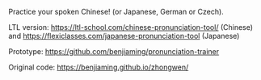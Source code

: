 Practice your spoken Chinese! (or Japanese, German or Czech).

LTL version: https://ltl-school.com/chinese-pronunciation-tool/ (Chinese) and https://flexiclasses.com/japanese-pronunciation-tool (Japanese)

Prototype: https://github.com/benjiaming/pronunciation-trainer

Original code: https://benjiaming.github.io/zhongwen/


